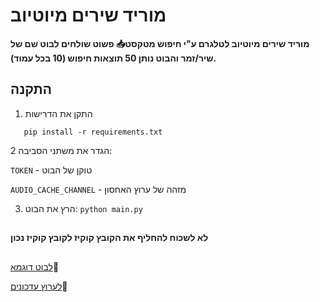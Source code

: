 # מוריד שירים מיוטיוב

**מוריד שירים מיוטיוב לטלגרם ע"י חיפוש מטקסט📥
פשוט שולחים לבוט שם של שיר/זמר והבוט נותן 50 תוצאות חיפוש (10 בכל עמוד).**

## התקנה

1. התקן את הדרישות
```
   pip install -r requirements.txt
```

2 הגדר את משתני הסביבה:

`TOKEN` - טוקן של הבוט

`AUDIO_CACHE_CHANNEL` - מזהה של ערוץ האחסון


3. הרץ את הבוט:
```python main.py```

##
**לא לשכוח להחליף את הקובץ קוקיז לקובץ קוקיז נכון**


## 
[לבוט דוגמא](https://t.me/Music_Yt_RoBot)🤖

[לערוץ עדכונים](https://t.me/The_Joker_Bots)📢
